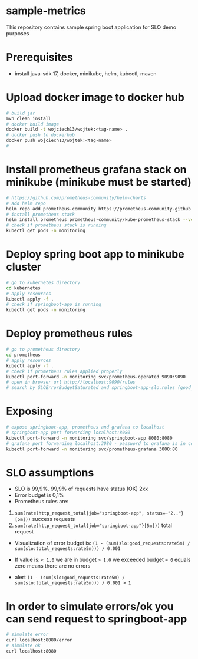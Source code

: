 # sample-metrics
This repository contains sample spring boot application for SLO demo purposes

# Prerequisites
* install java-sdk 17, docker, minikube, helm, kubectl, maven

# Upload docker image to docker hub
```bash
# build jar
mvn clean install
# docker build image
docker build -t wojciech13/wojtek:<tag-name> .
# docker push to dockerhub
docker push wojciech13/wojtek:<tag-name>
# 
```

# Install prometheus grafana stack on minikube (minikube must be started)
```bash
# https://github.com/prometheus-community/helm-charts
# add helm repo
helm repo add prometheus-community https://prometheus-community.github.io/helm-charts
# install prometheus stack
helm install prometheus prometheus-community/kube-prometheus-stack --version 45.7.1 --namespace monitoring --create-namespace
# check if prometheus stack is running
kubectl get pods -n monitoring
```

# Deploy spring boot app to minikube cluster
```bash
# go to kubernetes directory
cd kubernetes
# apply resources
kubectl apply -f .
# check if springboot-app is running
kubectl get pods -n monitoring
```

# Deploy prometheus rules
```bash
# go to prometheus directory
cd prometheus
# apply resources
kubectl apply -f .
# check if prometheus rules applied properly
kubectl port-forward -n monitoring svc/prometheus-operated 9090:9090
# open in browser url http://localhost:9090/rules
# search by SLOErrorBudgetSaturated and springboot-app-slo.rules (good_request and total_requests)
```

# Exposing
```bash
# expose springboot-app, prometheus and grafana to localhost
# springboot-app port forwarding localhost:8080
kubectl port-forward -n monitoring svc/springboot-app 8080:8080
# grafana port forwarding localhost:3080 - password to grafana is in config map
kubectl port-forward -n monitoring svc/prometheus-grafana 3000:80
```

# SLO assumptions
* SLO is 99,9%. 99,9% of requests have status (OK) 2xx
* Error budget is 0,1%
* Prometheus rules are:
1. `sum(rate(http_request_total{job="springboot-app", status=~"2.."}[5m]))` success requests
2. `sum(rate(http_request_total{job="springboot-app"}[5m]))` total request
* Visualization of error budget is: `(1 - (sum(slo:good_requests:rate5m) / sum(slo:total_requests:rate5m))) / 0.001`

* If value is:
`< 1.0` we are in budget
`> 1.0` we exceeded budget
`= 0` equals zero means there are no errors

* alert `(1 - (sum(slo:good_requests:rate5m) / sum(slo:total_requests:rate5m))) / 0.001 > 1`

# In order to simulate errors/ok you can send request to springboot-app
```bash
# simulate error
curl localhost:8080/error
# simulate ok
curl localhost:8080
```
